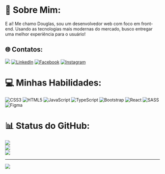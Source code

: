 # 💫 Sobre Mim:
E aí! Me chamo Douglas, sou um desenvolvedor web com foco em front-end. Usando as tecnologias mais modernas do mercado, busco entregar uma melhor experiência para o usuário!


## 🌐 Contatos:
<a href = "mailto:contato.douglasrufinosilva@gmail.com"> <img src="https://img.shields.io/badge/-Gmail-%23333.svg?logo=gmail&logoColor=red" target="_blank"></a>
[![LinkedIn](https://img.shields.io/badge/LinkedIn-%230077B5.svg?logo=linkedin&logoColor=white)](https://linkedin.com/in/douglas-rufino-496a39248/) 
[![Facebook](https://img.shields.io/badge/Facebook-%231877F2.svg?logo=Facebook&logoColor=white)](https://facebook.com/douglas.rufino.9883) 
[![Instagram](https://img.shields.io/badge/Instagram-%23E4405F.svg?logo=Instagram&logoColor=white)](https://instagram.com/douglass_rufino_) 


# 💻 Minhas Habilidades:
![CSS3](https://img.shields.io/badge/css3-%231572B6.svg?style=flat&logo=css3&logoColor=white) 
![HTML5](https://img.shields.io/badge/html5-%23E34F26.svg?style=flat&logo=html5&logoColor=white) 
![JavaScript](https://img.shields.io/badge/javascript-%23323330.svg?style=flat&logo=javascript&logoColor=%23F7DF1E) 
![TypeScript](https://img.shields.io/badge/typescript-%23007ACC.svg?style=flat&logo=typescript&logoColor=white) 
![Bootstrap](https://img.shields.io/badge/bootstrap-%238511FA.svg?style=flat&logo=bootstrap&logoColor=white) 
![React](https://img.shields.io/badge/react-%2320232a.svg?style=flat&logo=react&logoColor=%2361DAFB) 
![SASS](https://img.shields.io/badge/SASS-hotpink.svg?style=flat&logo=SASS&logoColor=white) 
![Figma](https://img.shields.io/badge/figma-%23F24E1E.svg?style=flat&logo=figma&logoColor=white) 


# 📊 Status do GitHub:
![](https://github-readme-stats.vercel.app/api?username=douglasrufinosilva&theme=nightowl&hide_border=false&include_all_commits=false&count_private=false)<br/>
![](https://github-readme-streak-stats.herokuapp.com/?user=douglasrufinosilva&theme=nightowl&hide_border=false)<br/>
![](https://github-readme-stats.vercel.app/api/top-langs/?username=douglasrufinosilva&theme=nightowl&hide_border=false&include_all_commits=false&count_private=false&layout=compact)

---
[![](https://visitcount.itsvg.in/api?id=douglasrufinosilva&icon=0&color=0)](https://visitcount.itsvg.in)

